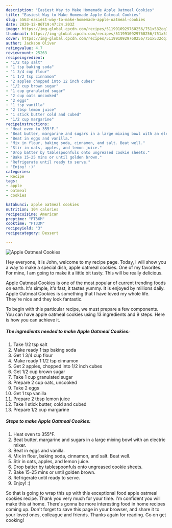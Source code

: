 ```yaml
---
description: "Easiest Way to Make Homemade Apple Oatmeal Cookies"
title: "Easiest Way to Make Homemade Apple Oatmeal Cookies"
slug: 5563-easiest-way-to-make-homemade-apple-oatmeal-cookies
date: 2020-12-06T19:47:24.203Z
image: https://img-global.cpcdn.com/recipes/5119910929760256/751x532cq70/apple-oatmeal-cookies-recipe-main-photo.jpg
thumbnail: https://img-global.cpcdn.com/recipes/5119910929760256/751x532cq70/apple-oatmeal-cookies-recipe-main-photo.jpg
cover: https://img-global.cpcdn.com/recipes/5119910929760256/751x532cq70/apple-oatmeal-cookies-recipe-main-photo.jpg
author: Jackson Oliver
ratingvalue: 4.7
reviewcount: 25263
recipeingredient:
- "1/2 tsp salt"
- "1 tsp baking soda"
- "1 3/4 cup flour"
- "1 1/2 tsp cinnamon"
- "2 apples chopped into 12 inch cubes"
- "1/2 cup brown sugar"
- "1 cup granulated sugar"
- "2 cup oats uncooked"
- "2 eggs"
- "1 tsp vanilla"
- "2 tbsp lemon juice"
- "1 stick butter cold and cubed"
- "1/2 cup margarine"
recipeinstructions:
- "Heat oven to 355°F."
- "Beat butter, margarine and sugars in a large mixing bowl with an electric mixer."
- "Beat in eggs and vanilla."
- "Mix in flour, baking soda, cinnamon, and salt. Beat well."
- "Stir in oats, apples, and lemon juice."
- "Drop batter by tablespoonfuls onto ungreased cookie sheets."
- "Bake 15-25 mins or until golden brown."
- "Refrigerate until ready to serve."
- "Enjoy! :)"
categories:
- Recipe
tags:
- apple
- oatmeal
- cookies

katakunci: apple oatmeal cookies 
nutrition: 104 calories
recipecuisine: American
preptime: "PT36M"
cooktime: "PT33M"
recipeyield: "3"
recipecategory: Dessert

---
```



![Apple Oatmeal Cookies](https://img-global.cpcdn.com/recipes/5119910929760256/751x532cq70/apple-oatmeal-cookies-recipe-main-photo.jpg)

Hey everyone, it is John, welcome to my recipe page. Today, I will show you a way to make a special dish, apple oatmeal cookies. One of my favorites. For mine, I am going to make it a little bit tasty. This will be really delicious.



Apple Oatmeal Cookies is one of the most popular of current trending foods on earth. It's simple, it's fast, it tastes yummy. It is enjoyed by millions daily. Apple Oatmeal Cookies is something that I have loved my whole life. They're nice and they look fantastic.


To begin with this particular recipe, we must prepare a few components. You can have apple oatmeal cookies using 13 ingredients and 9 steps. Here is how you can achieve it.

<!--inarticleads1-->

##### The ingredients needed to make Apple Oatmeal Cookies:

1. Take 1/2 tsp salt
1. Make ready 1 tsp baking soda
1. Get 1 3/4 cup flour
1. Make ready 1 1/2 tsp cinnamon
1. Get 2 apples, chopped into 1/2 inch cubes
1. Get 1/2 cup brown sugar
1. Take 1 cup granulated sugar
1. Prepare 2 cup oats, uncooked
1. Take 2 eggs
1. Get 1 tsp vanilla
1. Prepare 2 tbsp lemon juice
1. Take 1 stick butter, cold and cubed
1. Prepare 1/2 cup margarine




<!--inarticleads2-->

##### Steps to make Apple Oatmeal Cookies:

1. Heat oven to 355°F.
1. Beat butter, margarine and sugars in a large mixing bowl with an electric mixer.
1. Beat in eggs and vanilla.
1. Mix in flour, baking soda, cinnamon, and salt. Beat well.
1. Stir in oats, apples, and lemon juice.
1. Drop batter by tablespoonfuls onto ungreased cookie sheets.
1. Bake 15-25 mins or until golden brown.
1. Refrigerate until ready to serve.
1. Enjoy! :)




So that is going to wrap this up with this exceptional food apple oatmeal cookies recipe. Thank you very much for your time. I'm confident you will make this at home. There's gonna be more interesting food in home recipes coming up. Don't forget to save this page in your browser, and share it to your loved ones, colleague and friends. Thanks again for reading. Go on get cooking!
